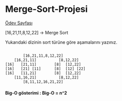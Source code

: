 # Merge-Sort-Projesi

[Ödev Sayfası](https://app.patika.dev/courses/veri-yapilari-ve-algoritmalar/merge-sort-proje)

[16,21,11,8,12,22] -> Merge Sort

Yukarıdaki dizinin sort türüne göre aşamalarını yazınız.

```

        [16,21,11,8,12,22]
    [16,21,11]          [8,12,22]
[16]   [21,11]        [8]  [12,22]
[16]   [21] [11]      [8]  [12] [22]
[16]   [11,21]        [8]  [12,22]
    [11,16,21]          [8,12,22]
        [8,11,12,16,21,22]

```

#### Big-O gösterimi : Big-O = n^2
